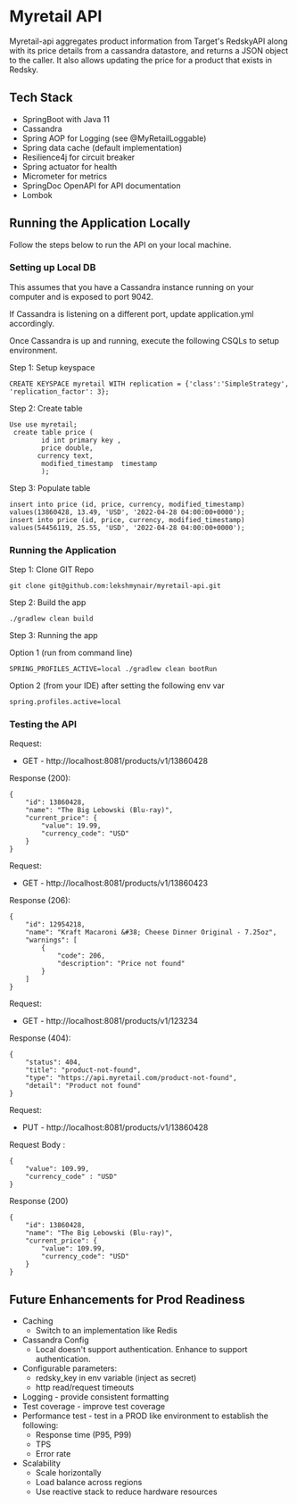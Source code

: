# Myretail API
Myretail-api aggregates product information from Target's RedskyAPI along with its price details from a cassandra datastore, and returns a JSON object to the caller. It also allows updating the price for a product that exists in Redsky.

## Tech Stack
- SpringBoot with Java 11
- Cassandra
- Spring AOP for Logging (see @MyRetailLoggable)
- Spring data cache (default implementation)
- Resilience4j for circuit breaker
- Spring actuator for health
- Micrometer for metrics
- SpringDoc OpenAPI for API documentation
- Lombok 

## Running the Application Locally
Follow the steps below to run the API on your local machine.

### Setting up Local DB 
This assumes that you have a Cassandra instance running on your computer and is exposed to port 9042. 

If Cassandra is listening on a different port, update application.yml accordingly.

Once Cassandra is up and running, execute the following CSQLs to setup environment.

Step 1: Setup keyspace
``` 
CREATE KEYSPACE myretail WITH replication = {'class':'SimpleStrategy', 'replication_factor': 3};

```
Step 2: Create table
```
Use use myretail;
 create table price (
        id int primary key , 
        price double, 
       currency text,
        modified_timestamp  timestamp
        );
```
Step 3: Populate table
``` 
insert into price (id, price, currency, modified_timestamp) 
values(13860428, 13.49, 'USD', '2022-04-28 04:00:00+0000');
insert into price (id, price, currency, modified_timestamp) 
values(54456119, 25.55, 'USD', '2022-04-28 04:00:00+0000');

```
### Running the Application

Step 1:  Clone GIT Repo
``` 
git clone git@github.com:lekshmynair/myretail-api.git
```

Step 2:  Build the app
```
./gradlew clean build 
```

Step 3:  Running the app

Option 1 (run from command line)
```
SPRING_PROFILES_ACTIVE=local ./gradlew clean bootRun
```
Option 2 (from your IDE) after setting the following env var
```
spring.profiles.active=local
```

### Testing the API

Request:
- GET - http://localhost:8081/products/v1/13860428

Response (200):
```
{
	"id": 13860428,
	"name": "The Big Lebowski (Blu-ray)",
	"current_price": {
		"value": 19.99,
		"currency_code": "USD"
	}
}
```
Request:
- GET - http://localhost:8081/products/v1/13860423

Response (206):
```
{
	"id": 12954218,
	"name": "Kraft Macaroni &#38; Cheese Dinner Original - 7.25oz",
	"warnings": [
		{
			"code": 206,
			"description": "Price not found"
		}
	]
}
```
Request:
- GET - http://localhost:8081/products/v1/123234

Response (404):
```
{
	"status": 404,
	"title": "product-not-found",
	"type": "https://api.myretail.com/product-not-found",
	"detail": "Product not found"
}
```
Request:
- PUT - http://localhost:8081/products/v1/13860428

Request Body :
```
{
    "value": 109.99,
	"currency_code" : "USD"
}
```
Response (200)
```
{
	"id": 13860428,
	"name": "The Big Lebowski (Blu-ray)",
	"current_price": {
		"value": 109.99,
		"currency_code": "USD"
	}
}
```
## Future Enhancements for Prod Readiness
- Caching
  - Switch to an implementation like Redis
- Cassandra Config
  - Local doesn't support authentication.  Enhance to support authentication.
- Configurable parameters:
  - redsky_key in env variable (inject as secret)
  - http read/request timeouts
- Logging - provide consistent formatting 
- Test coverage - improve test coverage
- Performance test - test in a PROD like environment to establish the following:
  - Response time (P95, P99)
  - TPS
  - Error rate
- Scalability
  - Scale horizontally 
  - Load balance across regions
  - Use reactive stack to reduce hardware resources
  
